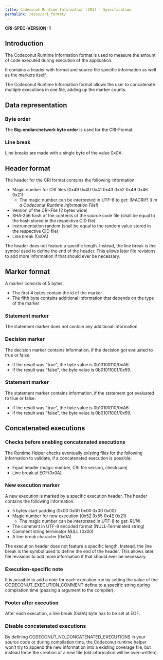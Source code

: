```yaml
---
title: Codeconut Runtime Information (CRI) - Specification
permalink: /docs/cri_format/
---
```


**CRI-SPEC-VERSION: 1**


## Introduction

The Codeconut Runtime Information format is used to measure the amount of code executed during execution of the application.

It contains a header with format and source file specific information as well as the markers itself.

The Codeconut Runtime Information format allows the user to concatenate multiple executions in one file, adding up the marker counts.


## Data representation

### Byte order

The **Big-endian**/**network byte order** is used for the CRI-Format.


### Line break

Line breaks are made with a single byte of the value 0x0A.


## Header format

The header for the CRI format contains the following information:

- Magic number for CRI files (0x49 0x4D 0x41 0x43 0x52 0x49 0x46 0x21)
  - The magic number can be interpreted in UTF-8 to get: IMACRIF! (*I'm a Codeconut Runtime Information File!*)
- Version of the CRI-File (2 bytes wide)
- SHA-256 hash of the contents of the source code file (shall be equal to the hash stored in the respective CID file)
- Instrumentation random (shall be equal to the random value stored in the respective CID file)
- Line break (0x0A)

The header does not feature a specific length. Instead, the line break is the symbol used to define the end of the header. This allows later file revisions to add more information if that should ever be necessary.


## Marker format

A marker consists of 5 bytes:

- The first 4 bytes contain the id of the marker
- The fifth byte contains additional information that depends on the type of the marker


### Statement marker

The statement marker does not contain any additional information.


### Decision marker

The decision marker contains information, if the decision got evaluated to true or false.

- If the result was "true", the byte value is 0b10100110/0xA6.
- If the result was "false", the byte value is 0b01011001/0x59.


### Statement marker

The statement marker contains information, if the statement got evaluated to true or false.

- If the result was "true", the byte value is 0b10100110/0xA6.
- If the result was "false", the byte value is 0b01011001/0x59.


## Concatenated executions


### Checks before enabling concatenated executions

The Runtime Helper checks eventually existing files for the following information to validate, if a concatenated execution is possible:

- Equal header (magic number, CRI file version, checksum)
- Line break at EOF(0x0A)


### New execution marker

A new execution is marked by a specific execution header. The header contains the following information:

- 5 bytes start padding (0x00 0x00 0x00 0x00 0x00)
- Magic number for new execution (0x52 0x55 0x4E 0x21)
  - The magic number can be interpreted in UTF-8 to get: *RUN!*
- The comment in UTF-8 encoded format (NULL-Terminated string)
- Comment string terminator NULL (0x00)
- A line break character (0x0A)

The execution header does not feature a specific length. Instead, the line break is the symbol used to define the end of the header. This allows later file revisions to add more information if that should ever be necessary.


### Execution-specific note

It is possible to add a note for each execution run by setting the value of the CODECONUT_EXECUTION_COMMENT define to a specific string during compilation time (passing a argument to the compiler).

### Footer after execution

After each execution, a line break (0x0A) byte has to be set at EOF.


### Disable concatenated executions

By defining CODECONUT_NO_CONCATENATED_EXECUTIONS in your source code or during compilation time, the Codeconut runtime helper won't try to append the new information into a existing coverage file, but instead force the creation of a new file (old information will be over-written).
